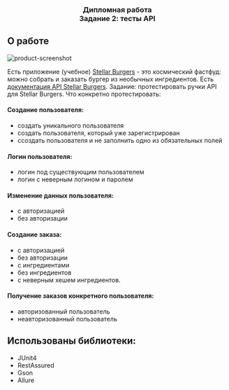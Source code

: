 
  <h3 align="center">Дипломная работа <br> Задание 2: тесты API</h3>

## О работе

![product-screenshot](https://i.ibb.co/PNpSXrv/Stellar-1.png)

Есть приложение (учебное) <a href="https://stellarburgers.nomoreparties.site/">Stellar Burgers</a> - это космический фастфуд: можно собрать и заказать бургер из необычных ингредиентов.
Есть <a href="https://code.s3.yandex.net/qa-automation-engineer/java/cheatsheets/paid-track/diplom/api-documentation.pdf">документация API Stellar Burgers</a>.
Задание: протестировать ручки API для Stellar Burgers.
Что конкретно протестировать:
#### Создание пользователя:
  <ul>
    <li>создать уникального пользователя</li> 
    <li>создать пользователя, который уже зарегистрирован</li>
    <li>ссоздать пользователя и не заполнить одно из обязательных полей</li>
  </ul>
<h4>Логин пользователя:</h4>
  <ul>
    <li>логин под существующим пользователем</li> 
    <li>логин с неверным логином и паролем</li> 
  </ul>
<h4>Изменение данных пользователя:</h4>
  <ul>
    <li>с авторизацией</li> 
    <li>без авторизации</li>
  </ul>
<h4>Создание заказа:</h4>
  <ul>
    <li>с авторизацией</li> 
    <li>без авторизации</li>
    <li>с ингредиентами</li>
    <li>без ингредиентов</li>
    <li>с неверным хешем ингредиентов.</li>
  </ul>
<h4>Получение заказов конкретного пользователя:</h4>
  <ul>
    <li>авторизованный пользователь</li> 
    <li>неавторизованный пользователь</li>
  </ul>
<h2>Использованы библиотеки:</h3>
  <ul>
    <li>JUnit4</li> 
    <li>RestAssured</li>
    <li>Gson</li>
    <li>Allure</li>
  </ul>

